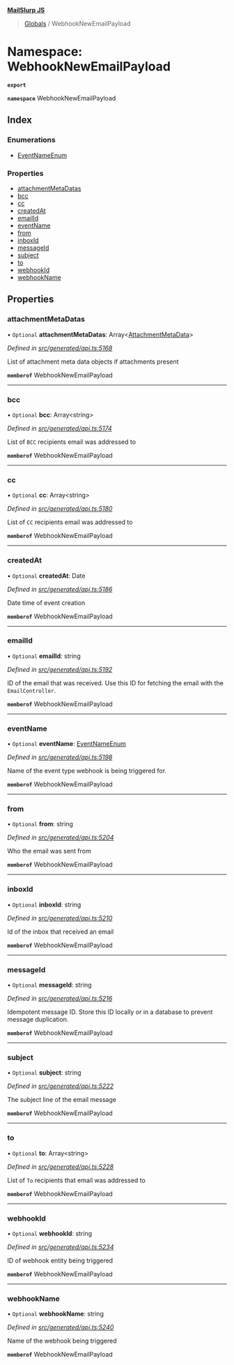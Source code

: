 **[MailSlurp JS](../README.md)**

> [Globals](../README.md) / WebhookNewEmailPayload

# Namespace: WebhookNewEmailPayload

**`export`** 

**`namespace`** WebhookNewEmailPayload

## Index

### Enumerations

* [EventNameEnum](../enums/webhooknewemailpayload.eventnameenum.md)

### Properties

* [attachmentMetaDatas](webhooknewemailpayload.md#attachmentmetadatas)
* [bcc](webhooknewemailpayload.md#bcc)
* [cc](webhooknewemailpayload.md#cc)
* [createdAt](webhooknewemailpayload.md#createdat)
* [emailId](webhooknewemailpayload.md#emailid)
* [eventName](webhooknewemailpayload.md#eventname)
* [from](webhooknewemailpayload.md#from)
* [inboxId](webhooknewemailpayload.md#inboxid)
* [messageId](webhooknewemailpayload.md#messageid)
* [subject](webhooknewemailpayload.md#subject)
* [to](webhooknewemailpayload.md#to)
* [webhookId](webhooknewemailpayload.md#webhookid)
* [webhookName](webhooknewemailpayload.md#webhookname)

## Properties

### attachmentMetaDatas

• `Optional` **attachmentMetaDatas**: Array\<[AttachmentMetaData](../interfaces/attachmentmetadata.md)>

*Defined in [src/generated/api.ts:5168](https://github.com/mailslurp/mailslurp-client/blob/85c640b/src/generated/api.ts#L5168)*

List of attachment meta data objects if attachments present

**`memberof`** WebhookNewEmailPayload

___

### bcc

• `Optional` **bcc**: Array\<string>

*Defined in [src/generated/api.ts:5174](https://github.com/mailslurp/mailslurp-client/blob/85c640b/src/generated/api.ts#L5174)*

List of `BCC` recipients email was addressed to

**`memberof`** WebhookNewEmailPayload

___

### cc

• `Optional` **cc**: Array\<string>

*Defined in [src/generated/api.ts:5180](https://github.com/mailslurp/mailslurp-client/blob/85c640b/src/generated/api.ts#L5180)*

List of `CC` recipients email was addressed to

**`memberof`** WebhookNewEmailPayload

___

### createdAt

• `Optional` **createdAt**: Date

*Defined in [src/generated/api.ts:5186](https://github.com/mailslurp/mailslurp-client/blob/85c640b/src/generated/api.ts#L5186)*

Date time of event creation

**`memberof`** WebhookNewEmailPayload

___

### emailId

• `Optional` **emailId**: string

*Defined in [src/generated/api.ts:5192](https://github.com/mailslurp/mailslurp-client/blob/85c640b/src/generated/api.ts#L5192)*

ID of the email that was received. Use this ID for fetching the email with the `EmailController`.

**`memberof`** WebhookNewEmailPayload

___

### eventName

• `Optional` **eventName**: [EventNameEnum](../enums/webhooknewemailpayload.eventnameenum.md)

*Defined in [src/generated/api.ts:5198](https://github.com/mailslurp/mailslurp-client/blob/85c640b/src/generated/api.ts#L5198)*

Name of the event type webhook is being triggered for.

**`memberof`** WebhookNewEmailPayload

___

### from

• `Optional` **from**: string

*Defined in [src/generated/api.ts:5204](https://github.com/mailslurp/mailslurp-client/blob/85c640b/src/generated/api.ts#L5204)*

Who the email was sent from

**`memberof`** WebhookNewEmailPayload

___

### inboxId

• `Optional` **inboxId**: string

*Defined in [src/generated/api.ts:5210](https://github.com/mailslurp/mailslurp-client/blob/85c640b/src/generated/api.ts#L5210)*

Id of the inbox that received an email

**`memberof`** WebhookNewEmailPayload

___

### messageId

• `Optional` **messageId**: string

*Defined in [src/generated/api.ts:5216](https://github.com/mailslurp/mailslurp-client/blob/85c640b/src/generated/api.ts#L5216)*

Idempotent message ID. Store this ID locally or in a database to prevent message duplication.

**`memberof`** WebhookNewEmailPayload

___

### subject

• `Optional` **subject**: string

*Defined in [src/generated/api.ts:5222](https://github.com/mailslurp/mailslurp-client/blob/85c640b/src/generated/api.ts#L5222)*

The subject line of the email message

**`memberof`** WebhookNewEmailPayload

___

### to

• `Optional` **to**: Array\<string>

*Defined in [src/generated/api.ts:5228](https://github.com/mailslurp/mailslurp-client/blob/85c640b/src/generated/api.ts#L5228)*

List of `To` recipients that email was addressed to

**`memberof`** WebhookNewEmailPayload

___

### webhookId

• `Optional` **webhookId**: string

*Defined in [src/generated/api.ts:5234](https://github.com/mailslurp/mailslurp-client/blob/85c640b/src/generated/api.ts#L5234)*

ID of webhook entity being triggered

**`memberof`** WebhookNewEmailPayload

___

### webhookName

• `Optional` **webhookName**: string

*Defined in [src/generated/api.ts:5240](https://github.com/mailslurp/mailslurp-client/blob/85c640b/src/generated/api.ts#L5240)*

Name of the webhook being triggered

**`memberof`** WebhookNewEmailPayload
